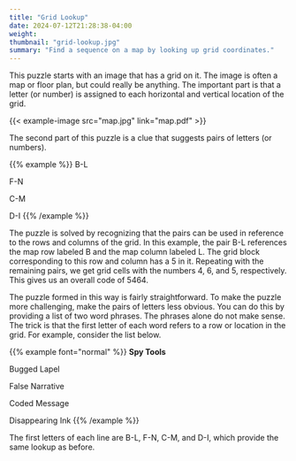 ```yaml
---
title: "Grid Lookup"
date: 2024-07-12T21:28:38-04:00
weight:
thumbnail: "grid-lookup.jpg"
summary: "Find a sequence on a map by looking up grid coordinates."
---
```


This puzzle starts with an image that has a grid on it. The image is often
a map or floor plan, but could really be anything. The important part is
that a letter (or number) is assigned to each horizontal and vertical
location of the grid.

{{< example-image src="map.jpg" link="map.pdf" >}}

The second part of this puzzle is a clue that suggests pairs of letters (or
numbers).

{{% example %}}
B-L

F-N

C-M

D-I
{{% /example %}}

The puzzle is solved by recognizing that the pairs can be used in reference
to the rows and columns of the grid. In this example, the pair B-L
references the map row labeled B and the map column labeled L. The grid
block corresponding to this row and column has a 5 in it. Repeating with
the remaining pairs, we get grid cells with the numbers 4, 6, and 5,
respectively. This gives us an overall code of 5464.

The puzzle formed in this way is fairly straightforward. To make the puzzle
more challenging, make the pairs of letters less obvious. You can do this
by providing a list of two word phrases. The phrases alone do not make
sense. The trick is that the first letter of each word refers to a row or
location in the grid. For example, consider the list below.

{{% example font="normal" %}}
**Spy Tools**

Bugged Lapel

False Narrative

Coded Message

Disappearing Ink
{{% /example %}}

The first letters of each line are B-L, F-N, C-M, and D-I, which provide
the same lookup as before.
